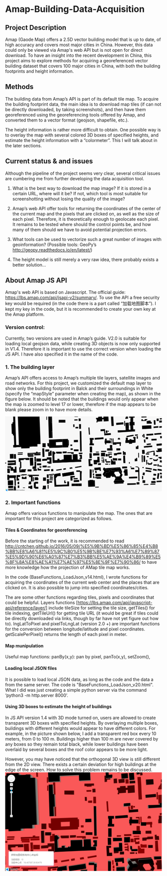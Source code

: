 # Amap-Building-Data-Acquisition

## Project Description
Amap (Gaode Map) offers a 2.5D vector building model that is up to date, of high accuracy and covers most major cities in China. However, this data could only be viewed via Amap's web API but is not open for direct download. To have an insight into the recent development in China, this project aims to explore methods for acquiring a georeferenced vector building dataset that covers 100 major cities in China, with both the building footprints and height information.

## Methods
The building data from Amap’s API is part of its default tile map. To acquire the building footprint data, the main idea is to download map tiles (if can not be directly downloaded, by taking screenshots), and then have them georeferenced using the georeferencing tools offered by Amap, and converted them to a vector format (geojson, shapefile, etc.). 

The height information is rather more difficult to obtain. One possible way is to overlay the map with several colored 3D boxes of specified heights, and estimate the height information with a “colormeter”. This I will talk about in the later sections.  

## Current status & and issues
Although the pipeline of the project seems very clear, several critical issues are cumbering me from further developing the data acquisition tool. 

1. What is the best way to download the map image? If it is stored in a certain URL, where will it be? If not, which tool is most suitable for screenshotting without losing the quality of the image? 


2. Amap’s web API offer tools for returning the coordinates of the center of the current map and the pixels that are clicked on, as well as the size of each pixel. Therefore, it is theoretically enough to geolocate each pixel. It remains to be tested where should the control points be, and how many of them should we have to avoid potential projection errors.

3. What tools can be used to vectorize such a great number of images with geoinformation? (Possible tools: GeoPy’s http://geopy.readthedocs.io/en/latest/)

4. The height model is still merely a very raw idea, there probably exists a better solution…

## About Amap JS API
Amap's web API is based on Javascript. The official guide: https://lbs.amap.com/api/jsapi-v2/summary/. To use the API a free security key would be required (in the code there is a part called “加载地图脚本”). I kept my key in the code, but it is recommended to create your own key at the Amap platform. 

### Version control:
Currently, two versions are used in Amap’s guide. V2.0 is suitable for loading local geojson data, while creating 3D objects is now only supported in V1.4. Therefore it is important to use the correct version when loading the JS API. I have also specified it in the name of the code.


### 1. The building layer
Amap’s API offers access to Amap’s multiple tile layers, satellite images and road networks. For this project, we customized the default map layer to show only the building footprint in Balck and their surroundings in White (specify the “mapStyle” parameter when creating the map), as shown in the figure below. It should be noted that the buildings would only appear when the map is zoomed to level 17 or lower, therefore if the map appears to be blank please zoom in to have more details.

![alt text](https://github.com/Muyang-Jiang/Amap-Building-Data-Acquisition/blob/main/pics/building_layer.png)

### 2. Important functions 
Amap offers various functions to manipulate the map. The ones that are important for this project are categorized as follows. 

#### Tiles & Coordinates for georeferencing 
Before the starting of the work, it is recommended to read http://cntchen.github.io/2016/05/09/%E5%9B%BD%E5%86%85%E4%B8%BB%E8%A6%81%E5%9C%B0%E5%9B%BE%E7%93%A6%E7%89%87%E5%9D%90%E6%A0%87%E7%B3%BB%E5%AE%9A%E4%B9%89%E5%8F%8A%E8%AE%A1%E7%AE%97%E5%8E%9F%E7%90%86/ to have more knowledge how the projection of AMap tile map works.

In the code (BaseFunctions_LoadJson_v14.html), I wrote functions for acquiring the coordinates of the current web center and the places that are clicked on. It is also possible to jump into specified coordinates/cities. 

The are some other functions regarding tiles, pixels and coordinates that could be helpful. Layers functions [https://lbs.amap.com/api/javascript-api/reference/layer/] include tileSize for setting the tile size, getTiles() for tile indexing, getTileUrl() for getting tile URL (it would be great if tiles could be directly downloaded via links, though by far have not yet figure out how to). lngLatToPixel and pixelToLngLat (version 2.0 +) are important functions for the conversion between longitude/latitude and pixel coordinates. getScalePerPixel() returns the length of each pixel in meter. 

#### Map munipulation
Useful map functions: panBy(x,y): pan by pixel, panTo(x,y), setZoom(), 

#### Loading local JSON files
It is possible to load local JSON data, as long as the code and the data a from the same server. The code is "BaseFunctions_LoadJson_v20.html". What I did was just creating a simple python server via the command ‘python3 -m http.server 8000’. 

#### Using 3D boxes to estimate the height of buildings
In JS API version 1.4 with 3D mode turned on, users are allowed to create transparent 3D boxes with specified heights. By overlaying multiple boxes, buildings with different heights would appear to have different colors. For example, in the picture shown below, I add a transparent red box every 10 meters, from 0 to 100 m. Buildings higher than 100 m are never covered by any boxes so they remain total black, while lower buildings have been overlaid by several boxes and the roof color appears to be more light.

However, you may have noticed that the orthogonal 3D view is still different from the 2D view. There exists a certain deviation for high buildings at the edge of the screen. How to solve this problem remains to be discussed. 
![alt text](https://github.com/Muyang-Jiang/Amap-Building-Data-Acquisition/blob/main/pics/3Dbox_overlay.png)










